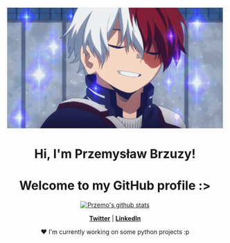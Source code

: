 <p align="center">
  <a href="https://sapient.kupyn.dev"><img src="todoroki-shoto-my-hero-academia.gif" alt="Banner"></a>
</p>

<h1 align="center">Hi, I'm Przemysław Brzuzy</a>!</h1>
<h1 align="center">Welcome to my GitHub profile :> </h1>

<p align="center">
  <a href="https://github.com/Przems0n711"><img src="https://github-readme-stats.vercel.app/api?username=Przems0n711&hide_border=true&show_icons=true" alt="Przemo's github stats"></a>
</p>

<p align="center">
  <strong><a href="https://twitter.com/Kashy16674997">Twitter</a></strong> |
  <strong><a href="https://www.linkedin.com/in/przemys%C5%82aw-brzuzy-428001292/">LinkedIn</a></strong>
</p>

<p align="center">❤ I'm currently working on some python projects :p</p>
